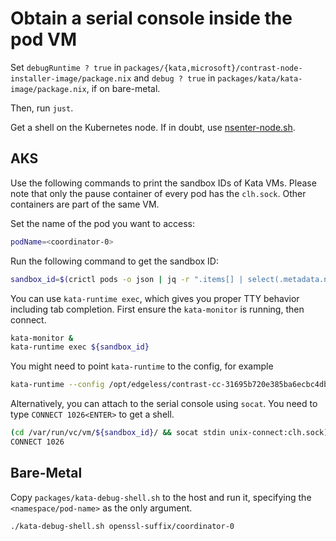# Obtain a serial console inside the pod VM

Set `debugRuntime ? true` in `packages/{kata,microsoft}/contrast-node-installer-image/package.nix` and `debug ? true` in `packages/kata/kata-image/package.nix`, if on bare-metal.

Then, run `just`.

Get a shell on the Kubernetes node. If in doubt, use [nsenter-node.sh](https://github.com/alexei-led/nsenter/blob/master/nsenter-node.sh).

## AKS

Use the following commands to print the sandbox IDs of Kata VMs.
Please note that only the pause container of every pod has the `clh.sock`.  Other containers are part of the same VM.

Set the name of the pod you want to access:

```sh
podName=<coordinator-0>
```

Run the following command to get the sandbox ID:

```sh
sandbox_id=$(crictl pods -o json | jq -r ".items[] | select(.metadata.name == \"${podName}\" and .state == \"SANDBOX_READY\") | .id")
```

You can use `kata-runtime exec`, which gives you proper TTY behavior including tab completion.
First ensure the `kata-monitor` is running, then connect.

```sh
kata-monitor &
kata-runtime exec ${sandbox_id}
```

You might need to point `kata-runtime` to the config, for example

```sh
kata-runtime --config /opt/edgeless/contrast-cc-31695b720e385ba6ecbc4db97ae8ce28/etc/configuration-clh-snp.toml exec ${sandbox_id}
```

Alternatively, you can attach to the serial console using `socat`. You need to type `CONNECT 1026<ENTER>` to get a shell.

```sh
(cd /var/run/vc/vm/${sandbox_id}/ && socat stdin unix-connect:clh.sock)
CONNECT 1026
```

## Bare-Metal

Copy `packages/kata-debug-shell.sh` to the host and run it, specifying the `<namespace/pod-name>` as the only argument.


```sh
./kata-debug-shell.sh openssl-suffix/coordinator-0
```
